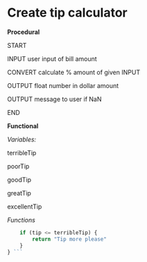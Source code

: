 # Create tip calculator #

**Procedural**

START

INPUT user input of bill amount

CONVERT calculate % amount of given INPUT

OUTPUT float number in dollar amount

OUTPUT message to user if NaN

END

**Functional**

*Variables:*

terribleTip

poorTip

goodTip

greatTip

excellentTip

*Functions*

```javaScript function terribleTip(amount) {
    if (tip <= terribleTip) {
        return "Tip more please"
    }
} ```